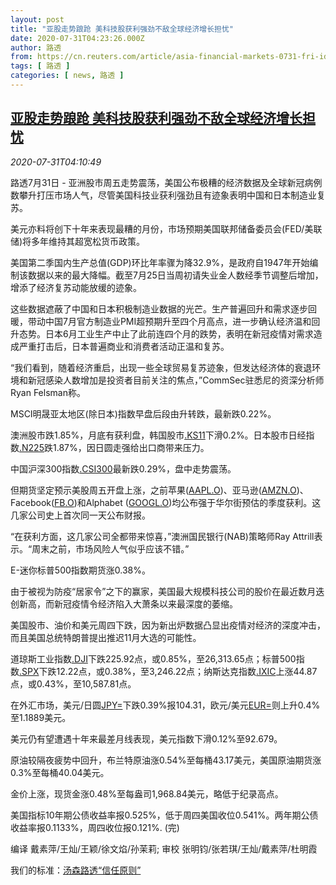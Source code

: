 ```yaml
---
layout: post
title: "亚股走势踉跄 美科技股获利强劲不敌全球经济增长担忧"
date: 2020-07-31T04:23:26.000Z
author: 路透
from: https://cn.reuters.com/article/asia-financial-markets-0731-fri-idCNKCS24W0FE
tags: [ 路透 ]
categories: [ news, 路透 ]
---
```

<!--1596169406000-->
[亚股走势踉跄 美科技股获利强劲不敌全球经济增长担忧](https://cn.reuters.com/article/asia-financial-markets-0731-fri-idCNKCS24W0FE)
------

<div>
<div><i>2020-07-31T04:10:49</i></div><div class="StandardArticleBody_body"><p>路透7月31日 - 亚洲股市周五走势震荡，美国公布极糟的经济数据及全球新冠病例数攀升打压市场人气，尽管美国科技业获利强劲且有迹象表明中国和日本制造业复苏。 </p><p>美元亦料将创下十年来表现最糟的月份，市场预期美国联邦储备委员会(FED/美联储)将多年维持其超宽松货币政策。 </p><p>美国第二季国内生产总值(GDP)环比年率骤为降32.9%，是政府自1947年开始编制该数据以来的最大降幅。截至7月25日当周初请失业金人数经季节调整后增加，增添了经济复苏动能放缓的迹象。 </p><p>这些数据遮蔽了中国和日本积极制造业数据的光芒。生产普遍回升和需求逐步回暖，带动中国7月官方制造业PMI超预期升至四个月高点，进一步确认经济温和回升态势。日本6月工业生产中止了此前连四个月的跌势，表明在新冠疫情对需求造成严重打击后，日本普遍商业和消费者活动正温和复苏。 </p><p>“我们看到，随着经济重启，出现一些全球贸易复苏迹象，但发达经济体的衰退环境和新冠感染人数增加是投资者目前关注的焦点，”CommSec驻悉尼的资深分析师Ryan Felsman称。 </p><p>MSCI明晟亚太地区(除日本)指数早盘后段由升转跌，最新跌0.22%。 </p><p>澳洲股市跌1.85%，月底有获利盘，韩国股市<a href="/investing/markets/index?symbol=.KS11">.KS11</a>下滑0.2%。日本股市日经指数<a href="/investing/markets/index?symbol=.N225">.N225</a>跌1.87%，因日圆走强给出口商带来压力。 </p><p>中国沪深300指数<a href="/investing/markets/index?symbol=.CSI300">.CSI300</a>最新跌0.29%，盘中走势震荡。 </p><p>但期货坚定预示美股周五开盘上涨，之前苹果(<span id="symbol_AAPL.O_4"><a href="//www.reuters.com/companies/AAPL.O">AAPL.O</a></span>)、亚马逊(<span id="symbol_AMZN.O_5"><a href="//www.reuters.com/companies/AMZN.O">AMZN.O</a></span>)、Facebook(<span id="symbol_FB.O_6"><a href="//www.reuters.com/companies/FB.O">FB.O</a></span>)和Alphabet (<span id="symbol_GOOGL.O_7"><a href="//www.reuters.com/companies/GOOGL.O">GOOGL.O</a></span>)均公布强于华尔街预估的季度获利。这几家公司史上首次同一天公布财报。 </p><p>“在获利方面，这几家公司全都带来惊喜，”澳洲国民银行(NAB)策略师Ray Attrill表示。“周末之前，市场风险人气似乎应该不错。” </p><p>E-迷你标普500指数期货涨0.38%。 </p><p>由于被视为防疫“居家令”之下的赢家，美国最大规模科技公司的股价在最近数月迭创新高，而新冠疫情令经济陷入大萧条以来最深度的萎缩。 </p><p>美国股市、油价和美元周四下跌，因为新出炉数据凸显出疫情对经济的深度冲击，而且美国总统特朗普提出推迟11月大选的可能性。 </p><p>道琼斯工业指数<a href="/investing/markets/index?symbol=.DJI">.DJI</a>下跌225.92点，或0.85%，至26,313.65点；标普500指数<a href="/investing/markets/index?symbol=.SPX">.SPX</a>下跌12.22点，或0.38%，至3,246.22点；纳斯达克指数<a href="/investing/markets/index?symbol=.IXIC">.IXIC</a>上涨44.87点，或0.43%，至10,587.81点。 </p><p>在外汇市场，美元/日圆<a href="/investing/currencies/quote?srcCurr=JPY&destCurr=USD">JPY=</a>下跌0.39%报104.31，欧元/美元<a href="/investing/currencies/quote?srcCurr=EUR&destCurr=USD">EUR=</a>则上升0.4%至1.1889美元。 </p><p>美元仍有望遭遇十年来最差月线表现，美元指数下滑0.12%至92.679。 </p><p>原油较隔夜疲势中回升，布兰特原油涨0.54%至每桶43.17美元，美国原油期货涨0.3%至每桶40.04美元。 </p><p>金价上涨，现货金涨0.48%至每盎司1,968.84美元，略低于纪录高点。 </p><p>美国指标10年期公债收益率报0.525%，低于周四美国收位0.541%。两年期公债收益率报0.1133%，周四收位报0.121%. (完) </p><div class="Attribution_container"><div class="Attribution_attribution"><p class="Attribution_content">编译 戴素萍/王灿/王颖/徐文焰/孙茉莉; 审校 张明钧/张若琪/王灿/戴素萍/杜明霞 </p></div></div><div class="StandardArticleBody_trustBadgeContainer"><span class="StandardArticleBody_trustBadgeTitle">我们的标准：</span><span class="trustBadgeUrl"><a href="https://www.thomsonreuters.cn/content/dam/openweb/documents/pdf/china/brochures/about-us-1.pdf">汤森路透“信任原则”</a></span></div></div>
</div>
